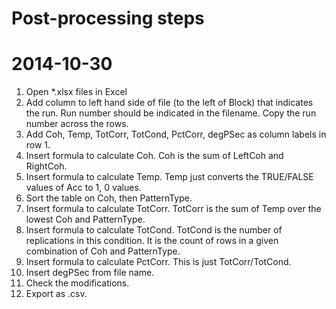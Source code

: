 # Post-processing steps
# 2014-10-30

1. Open *.xlsx files in Excel
2. Add column to left hand side of file (to the left of Block) that indicates the run. Run number should be indicated in the filename. Copy the run number across the rows.
3. Add Coh, Temp, TotCorr, TotCond, PctCorr, degPSec as column labels in row 1.
4. Insert formula to calculate Coh. Coh is the sum of LeftCoh and RightCoh.
5. Insert formula to calculate Temp. Temp just converts the TRUE/FALSE values of Acc to 1, 0 values.
6. Sort the table on Coh, then PatternType.
7. Insert formula to calculate TotCorr. TotCorr is the sum of Temp over the lowest Coh and PatternType.
8. Insert formula to calculate TotCond. TotCond is the number of replications in this condition. It is the count of rows in a given combination of Coh and PatternType.
9. Insert formula to calculate PctCorr. This is just TotCorr/TotCond.
10. Insert degPSec from file name.
11. Check the modifications.
12. Export as .csv.